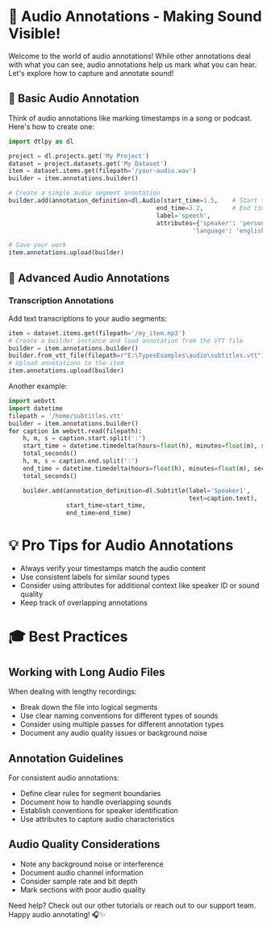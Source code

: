 # 🎵 Audio Annotations - Making Sound Visible!

Welcome to the world of audio annotations! While other annotations deal with what you can see, audio annotations help us mark what you can hear. Let's explore how to capture and annotate sound! 

## 🎯 Basic Audio Annotation

Think of audio annotations like marking timestamps in a song or podcast. Here's how to create one:

```python
import dtlpy as dl

project = dl.projects.get('My Project')
dataset = project.datasets.get('My Dataset')
item = dataset.items.get(filepath='/your-audio.wav')
builder = item.annotations.builder()

# Create a simple audio segment annotation
builder.add(annotation_definition=dl.Audio(start_time=1.5,    # Start time in seconds
                                         end_time=3.2,        # End time in seconds
                                         label='speech',
                                         attributes={'speaker': 'person1',
                                                   'language': 'english'}))

# Save your work
item.annotations.upload(builder)
```

## 🎼 Advanced Audio Annotations

### Transcription Annotations
Add text transcriptions to your audio segments:

```python
item = dataset.items.get(filepath='/my_item.mp3')
# Create a builder instance and load annotation from the VTT file
builder = item.annotations.builder()
builder.from_vtt_file(filepath=r"E:\TypesExamples\audio\subtitles.vtt")
# Upload annotations to the item
item.annotations.upload(builder)

```

Another example:

```python
import webvtt
import datetime
filepath = '/home/subtitles.vtt'
builder = item.annotations.builder()
for caption in webvtt.read(filepath):
    h, m, s = caption.start.split(':')
    start_time = datetime.timedelta(hours=float(h), minutes=float(m), seconds=float(s)).
    total_seconds()
    h, m, s = caption.end.split(':')
    end_time = datetime.timedelta(hours=float(h), minutes=float(m), seconds=float(s)).
    total_seconds()

    builder.add(annotation_definition=dl.Subtitle(label='Speaker1',
                                                  text=caption.text),
                start_time=start_time,
                end_time=end_time)

```


# 💡 Pro Tips for Audio Annotations

- Always verify your timestamps match the audio content
- Use consistent labels for similar sound types
- Consider using attributes for additional context like speaker ID or sound quality
- Keep track of overlapping annotations

# 🎓 Best Practices

## Working with Long Audio Files
When dealing with lengthy recordings:
- Break down the file into logical segments
- Use clear naming conventions for different types of sounds
- Consider using multiple passes for different annotation types
- Document any audio quality issues or background noise

## Annotation Guidelines
For consistent audio annotations:
- Define clear rules for segment boundaries
- Document how to handle overlapping sounds
- Establish conventions for speaker identification
- Use attributes to capture audio characteristics

## Audio Quality Considerations
- Note any background noise or interference
- Document audio channel information
- Consider sample rate and bit depth
- Mark sections with poor audio quality

Need help? Check out our other tutorials or reach out to our support team. Happy audio annotating! 🎧✨

